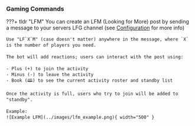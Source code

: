 ### Gaming Commands

???+ tldr "LFM"
    You can create an LFM (Looking for More) post by sending a message to your servers LFG channel (see [Configuration](../Configuration/setup.md) for more info)  
    
    Use "LF`X`M" (case doesn't matter) anywhere in the message, where `X` is the number of players you need.  
    
    The bot will add reactions; users can interact with the post using:  
    
    - Plus (+) to join the activity  
    - Minus (-) to leave the activity  
    - Book (🕮) to see the current activity roster and standby list

    Once the activity is full, users who try to join will be added to "standby".

    Example:  
    ![Example LFM](../images/lfm_example.png){ width="500" }
